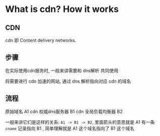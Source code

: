 # What is cdn? How it works

## CDN

cdn 即 Content delivery networks. 

## 步骤

在实际使用cdn服务时, 一般来讲需要和 dns解析 共同使用

将需要进行 cdn 加速的网站, 通过 dns 解析指向对应 cdn 的域名 

## 流程

原始域名 A1 
cdn 权威dns服务器 B1 
cdn 全局负载均衡器 B2

一般来讲它们是这样的关系: `A1 -> B1 -> B2`, 里面箭头的意思就是 A1 有一条 `cname` 记录指向 B1 , 简单理解就是 A1 这个域名指向了 B1 这个域名






